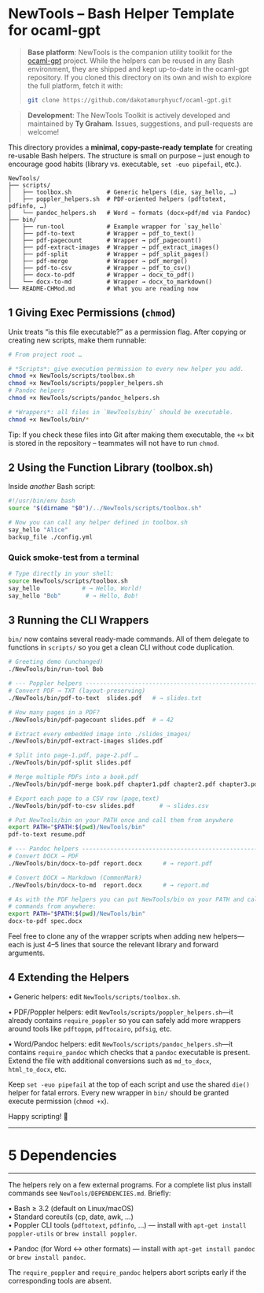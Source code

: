 # NewTools – Bash Helper Template for ocaml-gpt

> **Base platform**: NewTools is the companion utility toolkit for the
> [ocaml-gpt](https://github.com/dakotamurphyucf/ocaml-gpt.git) project.  While
> the helpers can be reused in any Bash environment, they are shipped and kept
> up-to-date in the ocaml-gpt repository.  If you cloned this directory on its
> own and wish to explore the full platform, fetch it with:
>
> ```bash
> git clone https://github.com/dakotamurphyucf/ocaml-gpt.git
> ```

> **Development**: The NewTools Toolkit is actively developed and maintained
> by **Ty Graham**.  Issues, suggestions, and pull-requests are welcome!


This directory provides a **minimal, copy-paste-ready template** for creating
re-usable Bash helpers.  The structure is small on purpose – just enough to
encourage good habits (library vs. executable, `set -euo pipefail`, etc.).

```
NewTools/
├── scripts/
│   ├── toolbox.sh          # Generic helpers (die, say_hello, …)
│   ├── poppler_helpers.sh  # PDF-oriented helpers (pdftotext, pdfinfo, …)
│   └── pandoc_helpers.sh   # Word → formats (docx→pdf/md via Pandoc)
├── bin/
│   ├── run-tool            # Example wrapper for `say_hello`
│   ├── pdf-to-text         # Wrapper → pdf_to_text()
│   ├── pdf-pagecount       # Wrapper → pdf_pagecount()
│   ├── pdf-extract-images  # Wrapper → pdf_extract_images()
│   ├── pdf-split           # Wrapper → pdf_split_pages()
│   ├── pdf-merge           # Wrapper → pdf_merge()
│   ├── pdf-to-csv          # Wrapper → pdf_to_csv()
│   ├── docx-to-pdf         # Wrapper → docx_to_pdf()
│   └── docx-to-md          # Wrapper → docx_to_markdown()
└── README-CHMod.md         # What you are reading now
```

## 1  Giving Exec Permissions (`chmod`)

Unix treats “is this file executable?” as a permission flag.  After copying or
creating new scripts, make them runnable:

```bash
# From project root …

# *Scripts*: give execution permission to every new helper you add.
chmod +x NewTools/scripts/toolbox.sh
chmod +x NewTools/scripts/poppler_helpers.sh
# Pandoc helpers
chmod +x NewTools/scripts/pandoc_helpers.sh

# *Wrappers*: all files in `NewTools/bin/` should be executable.
chmod +x NewTools/bin/*
```

Tip: If you check these files into Git after making them executable, the `+x`
bit is stored in the repository – teammates will not have to run `chmod`.

## 2  Using the Function Library (toolbox.sh)

Inside *another* Bash script:

```bash
#!/usr/bin/env bash
source "$(dirname "$0")/../NewTools/scripts/toolbox.sh"

# Now you can call any helper defined in toolbox.sh
say_hello "Alice"
backup_file ./config.yml
```

### Quick smoke-test from a terminal

```bash
# Type directly in your shell:
source NewTools/scripts/toolbox.sh
say_hello            # → Hello, World!
say_hello "Bob"       # → Hello, Bob!
```

## 3  Running the CLI Wrappers

`bin/` now contains several ready-made commands.  All of them delegate to
functions in `scripts/` so you get a clean CLI without code duplication.

```bash
# Greeting demo (unchanged)
./NewTools/bin/run-tool Bob

# --- Poppler helpers ---------------------------------------------------
# Convert PDF → TXT (layout-preserving)
./NewTools/bin/pdf-to-text  slides.pdf   # → slides.txt

# How many pages in a PDF?
./NewTools/bin/pdf-pagecount slides.pdf  # → 42

# Extract every embedded image into ./slides_images/
./NewTools/bin/pdf-extract-images slides.pdf

# Split into page-1.pdf, page-2.pdf …
./NewTools/bin/pdf-split slides.pdf

# Merge multiple PDFs into a book.pdf
./NewTools/bin/pdf-merge book.pdf chapter1.pdf chapter2.pdf chapter3.pdf

# Export each page to a CSV row (page,text)
./NewTools/bin/pdf-to-csv slides.pdf       # → slides.csv

# Put NewTools/bin on your PATH once and call them from anywhere
export PATH="$PATH:$(pwd)/NewTools/bin"
pdf-to-text resume.pdf

# --- Pandoc helpers ------------------------------------------------------
# Convert DOCX → PDF
./NewTools/bin/docx-to-pdf report.docx      # → report.pdf

# Convert DOCX → Markdown (CommonMark)
./NewTools/bin/docx-to-md  report.docx      # → report.md

# As with the PDF helpers you can put NewTools/bin on your PATH and call the
# commands from anywhere:
export PATH="$PATH:$(pwd)/NewTools/bin"
docx-to-pdf spec.docx
```

Feel free to clone any of the wrapper scripts when adding new helpers—each is
just 4–5 lines that source the relevant library and forward arguments.

## 4  Extending the Helpers

• Generic helpers: edit `NewTools/scripts/toolbox.sh`.

• PDF/Poppler helpers: edit `NewTools/scripts/poppler_helpers.sh`—it already
  contains `require_poppler` so you can safely add more wrappers around tools
  like `pdftoppm`, `pdftocairo`, `pdfsig`, etc.

• Word/Pandoc helpers: edit `NewTools/scripts/pandoc_helpers.sh`—it contains
  `require_pandoc` which checks that a `pandoc` executable is present. Extend
  the file with additional conversions such as `md_to_docx`, `html_to_docx`,
  etc.

Keep `set -euo pipefail` at the top of each script and use the shared `die()`
helper for fatal errors.  Every new wrapper in `bin/` should be granted
execute permission (`chmod +x`).

Happy scripting! 🎉

-------------------------------------------------------------------------------
# 5  Dependencies
-------------------------------------------------------------------------------

The helpers rely on a few external programs.  For a complete list plus install
commands see `NewTools/DEPENDENCIES.md`.  Briefly:

• Bash ≥ 3.2 (default on Linux/macOS)  
• Standard coreutils (cp, date, awk, …)  
• Poppler CLI tools (`pdftotext`, `pdfinfo`, …) — install with
  `apt-get install poppler-utils` or `brew install poppler`.

• Pandoc (for Word ↔ other formats) — install with `apt-get install pandoc` or
  `brew install pandoc`.

The `require_poppler` and `require_pandoc` helpers abort scripts early if the
corresponding tools are absent.

